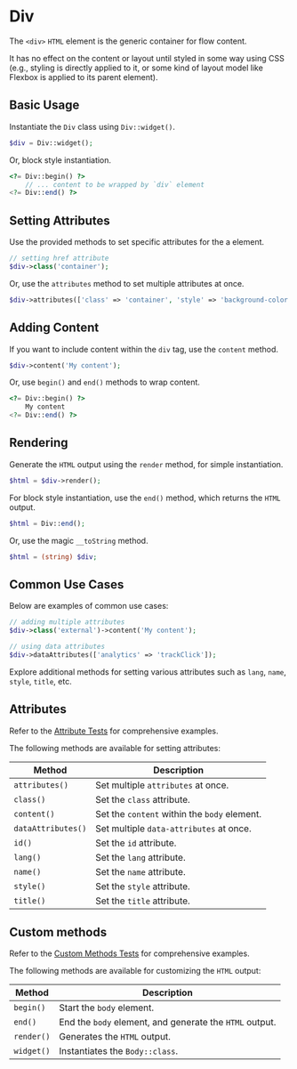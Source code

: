 # Div

The `<div>` `HTML` element is the generic container for flow content.

It has no effect on the content or layout until styled in some way using CSS (e.g., styling is directly applied to it,
or some kind of layout model like Flexbox is applied to its parent element).

## Basic Usage

Instantiate the `Div` class using `Div::widget()`.

```php
$div = Div::widget();
```

Or, block style instantiation.

```php
<?= Div::begin() ?>
    // ... content to be wrapped by `div` element
<?= Div::end() ?>
```

## Setting Attributes

Use the provided methods to set specific attributes for the a element.

```php
// setting href attribute
$div->class('container');
```

Or, use the `attributes` method to set multiple attributes at once.

```php
$div->attributes(['class' => 'container', 'style' => 'background-color: #eee;']);
```

## Adding Content

If you want to include content within the `div` tag, use the `content` method.

```php
$div->content('My content');
```

Or, use `begin()` and `end()` methods to wrap content.

```php
<?= Div::begin() ?>
    My content
<?= Div::end() ?>
```

## Rendering

Generate the `HTML` output using the `render` method, for simple instantiation. 

```php
$html = $div->render();
```

For block style instantiation, use the `end()` method, which returns the `HTML` output.

```php
$html = Div::end();
```

Or, use the magic `__toString` method.

```php
$html = (string) $div;
```

## Common Use Cases

Below are examples of common use cases:

```php
// adding multiple attributes
$div->class('external')->content('My content');

// using data attributes
$div->dataAttributes(['analytics' => 'trackClick']);
```

Explore additional methods for setting various attributes such as `lang`, `name`, `style`, `title`, etc.

## Attributes

Refer to the [Attribute Tests](https://github.com/php-forge/html/blob/main/tests/Div/AttributeTest.php) for comprehensive
examples.

The following methods are available for setting attributes:

| Method            | Description                                                                                      |
| ----------------- | ------------------------------------------------------------------------------------------------ |
| `attributes()`    | Set multiple `attributes` at once.                                                               |
| `class()`         | Set the `class` attribute.                                                                       |
| `content()`       | Set the `content` within the `body` element.                                                     |
| `dataAttributes()`| Set multiple `data-attributes` at once.                                                          |
| `id()`            | Set the `id` attribute.                                                                          |
| `lang()`          | Set the `lang` attribute.                                                                        |
| `name()`          | Set the `name` attribute.                                                                        |
| `style()`         | Set the `style` attribute.                                                                       |
| `title()`         | Set the `title` attribute.                                                                       |

## Custom methods

Refer to the [Custom Methods Tests](https://github.com/php-forge/html/blob/main/tests/Div/CustomMethodTest.php) for
comprehensive examples.

The following methods are available for customizing the `HTML` output:

| Method    | Description                                                                                              |
| --------- | -------------------------------------------------------------------------------------------------------- |
| `begin() `| Start the `body` element.                                                                                |
| `end()`   | End the `body` element, and generate the `HTML` output.                                                  |
| `render()`| Generates the `HTML` output.                                                                             |
| `widget()`| Instantiates the `Body::class`.                                                                          |
